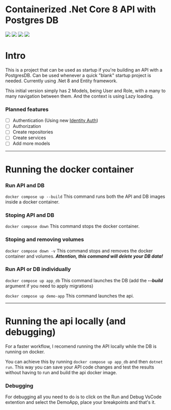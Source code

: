 # Containerized .Net Core 8 API with Postgres DB
![](https://img.shields.io/github/stars/Jorgemdss/DemoApiPostgres)
![](https://img.shields.io/github/watchers/Jorgemdss/DemoApiPostgres)
![](https://img.shields.io/github/forks/Jorgemdss/DemoApiPostgres)
![](https://img.shields.io/github/issues/Jorgemdss/DemoApiPostgres)

Intro
=============
This is a project that can be used as startup if you're building an API with a PostgresDB.
Can be used whenever a quick "blank" startup project is needed.
Currently using .Net 8 and Entity framework.

This initial version simply has 2 Models, being User and Role, with a many to many navigation between them. And the context is using Lazy loading.



### Planned features

- [ ] Authentication (Using new  [Identity Auth](http://https://learn.microsoft.com/en-us/aspnet/core/security/authentication/identity-api-authorization?view=aspnetcore-8.0 "Identity Auth"))
- [ ] Authorization
- [ ] Create repositories
- [ ] Create services
- [ ] Add more models

---

Running the docker container
=============
### Run API and DB

`docker compose up --build`
This command runs both the API and DB images inside a docker container.

### Stoping API and DB
`docker compose down`
This command stops the docker container.

### Stoping and removing volumes
`docker compose down -v`
This command stops and removes the docker container and volumes. ***Attention, this command will delete your DB data!***

### Run API or DB individually
`docker compose up app_db`
This command launches the DB (add the ***--build*** argument if you need to apply migrations)

`docker compose up demo-app`
This command launches the api.

---
Running the api locally (and debugging)
=============
For a faster workflow, I recomend running the API locally while the DB is running on docker.

You can achieve this by running
`docker compose up app_db` and then  `dotnet run`. This way you can save your API code changes and test the results without having to run and build the api docker image.

### Debugging
For debugging all you need to do is to click on the Run and Debug VsCode extention and select the DemoApp, place your breakpoints and that's it.
